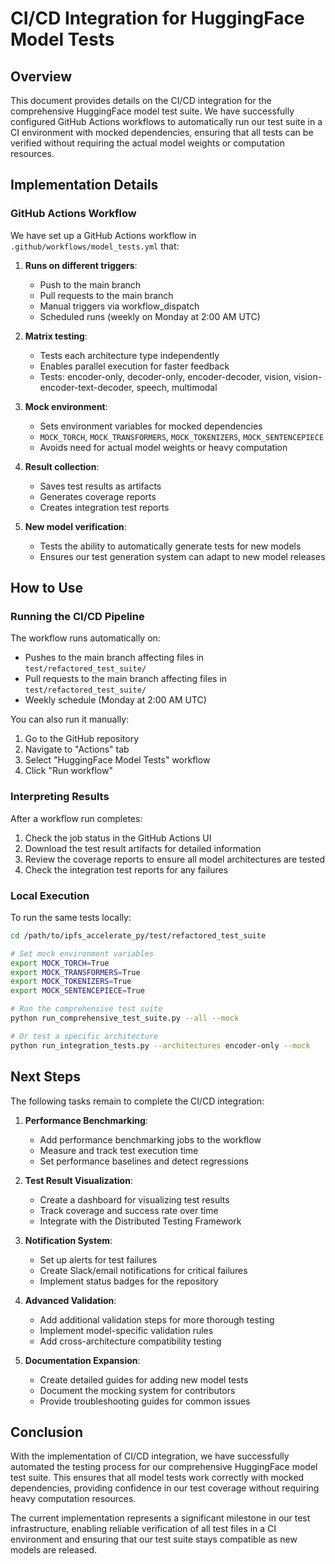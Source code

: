 # CI/CD Integration for HuggingFace Model Tests

## Overview

This document provides details on the CI/CD integration for the comprehensive HuggingFace model test suite. We have successfully configured GitHub Actions workflows to automatically run our test suite in a CI environment with mocked dependencies, ensuring that all tests can be verified without requiring the actual model weights or computation resources.

## Implementation Details

### GitHub Actions Workflow

We have set up a GitHub Actions workflow in `.github/workflows/model_tests.yml` that:

1. **Runs on different triggers**:
   - Push to the main branch
   - Pull requests to the main branch
   - Manual triggers via workflow_dispatch
   - Scheduled runs (weekly on Monday at 2:00 AM UTC)

2. **Matrix testing**:
   - Tests each architecture type independently
   - Enables parallel execution for faster feedback
   - Tests: encoder-only, decoder-only, encoder-decoder, vision, vision-encoder-text-decoder, speech, multimodal

3. **Mock environment**:
   - Sets environment variables for mocked dependencies
   - `MOCK_TORCH`, `MOCK_TRANSFORMERS`, `MOCK_TOKENIZERS`, `MOCK_SENTENCEPIECE`
   - Avoids need for actual model weights or heavy computation

4. **Result collection**:
   - Saves test results as artifacts
   - Generates coverage reports
   - Creates integration test reports

5. **New model verification**:
   - Tests the ability to automatically generate tests for new models
   - Ensures our test generation system can adapt to new model releases

## How to Use

### Running the CI/CD Pipeline

The workflow runs automatically on:
- Pushes to the main branch affecting files in `test/refactored_test_suite/`
- Pull requests to the main branch affecting files in `test/refactored_test_suite/`
- Weekly schedule (Monday at 2:00 AM UTC)

You can also run it manually:
1. Go to the GitHub repository
2. Navigate to "Actions" tab
3. Select "HuggingFace Model Tests" workflow
4. Click "Run workflow"

### Interpreting Results

After a workflow run completes:

1. Check the job status in the GitHub Actions UI
2. Download the test result artifacts for detailed information
3. Review the coverage reports to ensure all model architectures are tested
4. Check the integration test reports for any failures

### Local Execution

To run the same tests locally:

```bash
cd /path/to/ipfs_accelerate_py/test/refactored_test_suite

# Set mock environment variables
export MOCK_TORCH=True
export MOCK_TRANSFORMERS=True
export MOCK_TOKENIZERS=True
export MOCK_SENTENCEPIECE=True

# Run the comprehensive test suite
python run_comprehensive_test_suite.py --all --mock

# Or test a specific architecture
python run_integration_tests.py --architectures encoder-only --mock
```

## Next Steps

The following tasks remain to complete the CI/CD integration:

1. **Performance Benchmarking**:
   - Add performance benchmarking jobs to the workflow
   - Measure and track test execution time
   - Set performance baselines and detect regressions

2. **Test Result Visualization**:
   - Create a dashboard for visualizing test results
   - Track coverage and success rate over time
   - Integrate with the Distributed Testing Framework

3. **Notification System**:
   - Set up alerts for test failures
   - Create Slack/email notifications for critical failures
   - Implement status badges for the repository

4. **Advanced Validation**:
   - Add additional validation steps for more thorough testing
   - Implement model-specific validation rules
   - Add cross-architecture compatibility testing

5. **Documentation Expansion**:
   - Create detailed guides for adding new model tests
   - Document the mocking system for contributors
   - Provide troubleshooting guides for common issues

## Conclusion

With the implementation of CI/CD integration, we have successfully automated the testing process for our comprehensive HuggingFace model test suite. This ensures that all model tests work correctly with mocked dependencies, providing confidence in our test coverage without requiring heavy computation resources.

The current implementation represents a significant milestone in our test infrastructure, enabling reliable verification of all test files in a CI environment and ensuring that our test suite stays compatible as new models are released.